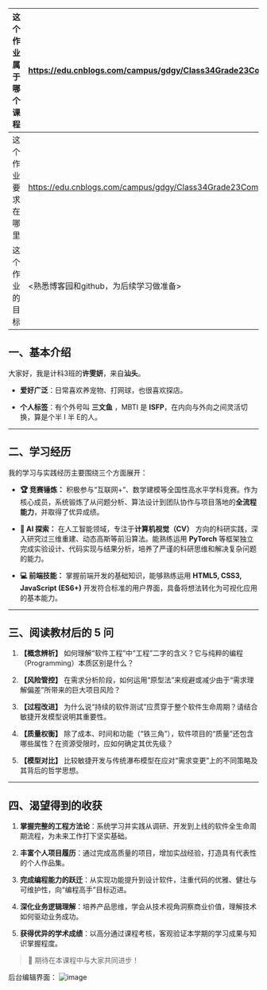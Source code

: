 
| 这个作业属于哪个课程 | https://edu.cnblogs.com/campus/gdgy/Class34Grade23ComputerScience/|
| :---- | :---- |
| 这个作业要求在哪里| https://edu.cnblogs.com/campus/gdgy/Class34Grade23ComputerScience/homework/13478 |
| 这个作业的目标| <熟悉博客园和github，为后续学习做准备> |


## 一、基本介绍

大家好，我是计科3班的**许雯妍**，来自**汕头**。

*   **爱好广泛**：日常喜欢养宠物、打网球，也很喜欢探店。

*   **个人标签**：有个外号叫 **三文鱼** ，MBTI 是 **ISFP**，在内向与外向之间灵活切换，算是个半 I 半 E的人。

---

## 二、学习经历

我的学习与实践经历主要围绕三个方面展开：

*   **🏆 竞赛锤炼：** 积极参与“互联网+”、数学建模等全国性高水平学科竞赛。作为核心成员，系统锻炼了从问题分析、算法设计到团队协作与项目落地的**全流程能力**，并取得了优异成绩。

*   **🤖 AI 探索：** 在人工智能领域，专注于**计算机视觉（CV）** 方向的科研实践，深入研究过三维重建、动态高斯等前沿算法。能熟练运用 **PyTorch** 等框架独立完成实验设计、代码实现与结果分析，培养了严谨的科研思维和解决复杂问题的能力。

*   **💻 前端技能：** 掌握前端开发的基础知识，能够熟练运用 **HTML5, CSS3, JavaScript (ES6+)** 开发符合标准的用户界面，具备将想法转化为可视化应用的基本能力。

---

## 三、阅读教材后的 5 问

1.  **【概念辨析】** 如何理解“软件工程”中“工程”二字的含义？它与纯粹的编程（Programming）本质区别是什么？

2.  **【风险管控】** 在需求分析阶段，如何运用“原型法”来规避或减少由于“需求理解偏差”所带来的巨大项目风险？

3.  **【过程改进】** 为什么说“持续的软件测试”应贯穿于整个软件生命周期？请结合敏捷开发模型说明其重要性。

4.  **【质量权衡】** 除了成本、时间和功能（“铁三角”），软件项目的“质量”还包含哪些属性？在资源受限时，应如何确定其优先级？

5.  **【模型对比】** 比较敏捷开发与传统瀑布模型在应对“需求变更”上的不同策略及其背后的哲学思想。

---

## 四、渴望得到的收获

1.  **掌握完整的工程方法论**：系统学习并实践从调研、开发到上线的软件全生命周期流程，为未来工作打下坚实基础。

2.  **丰富个人项目履历**：通过完成高质量的项目，增加实战经验，打造具有代表性的个人作品集。

3.  **完成编程能力的跃迁**：从实现功能提升到设计软件，注重代码的优雅、健壮与可维护性，向“编程高手”目标迈进。

4.  **深化业务逻辑理解**：培养产品思维，学会从技术视角洞察商业价值，理解技术如何驱动业务成功。

5.  **获得优异的学术成绩**：以高分通过课程考核，客观验证本学期的学习成果与知识掌握程度。

> 🌟 期待在本课程中与大家共同进步！

后台编辑界面：
![image](https://img2024.cnblogs.com/blog/3698501/202509/3698501-20250904230543113-1840725046.png)

